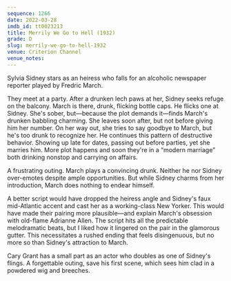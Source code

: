 ```yaml
---
sequence: 1266
date: 2022-03-28
imdb_id: tt0023213
title: Merrily We Go to Hell (1932)
grade: D
slug: merrily-we-go-to-hell-1932
venue: Criterion Channel
venue_notes:
---
```


Sylvia Sidney stars as an heiress who falls for an alcoholic newspaper reporter played by Fredric March.

<!-- end -->

They meet at a party. After a drunken lech paws at her, Sidney seeks refuge on the balcony. March is there, drunk, flicking bottle caps. He flicks one at Sidney. She's sober, but—because the plot demands it—finds March's drunken babbling charming. She leaves soon after, but not before giving him her number. On her way out, she tries to say goodbye to March, but he's too drunk to recognize her. He continues this pattern of destructive behavior. Showing up late for dates, passing out before parties, yet she marries him. More plot happens and soon they're in a “modern marriage” both drinking nonstop and carrying on affairs.

A frustrating outing. March plays a convincing drunk. Neither he nor Sidney over-emotes despite ample opportunities. But while Sidney charms from her introduction, March does nothing to endear himself.

A better script would have dropped the heiress angle and Sidney's faux mid-Atlantic accent and cast her as a working-class New Yorker. This would have made their pairing more plausible—and explain March's obsession with old-flame Adrianne Allen. The script hits all the predictable melodramatic beats, but I liked how it lingered on the pair in the glamorous gutter. This necessitates a rushed ending that feels disingenuous, but no more so than Sidney's attraction to March.

Cary Grant has a small part as an actor who doubles as one of Sidney's flings. A forgettable outing, save his first scene, which sees him clad in a powdered wig and breeches.
